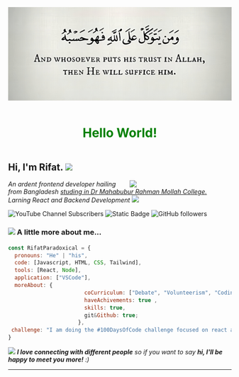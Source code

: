 ![Cover Photo](./images_(1)-U7vvrS2y_-transformed.jpeg)
<pre></pre>
<h1 style="color: green" align="center">Hello World!</h1>
<pre></pre>




<h2> Hi, I'm Rifat. <img src="https://media.giphy.com/media/mGcNjsfWAjY5AEZNw6/giphy.gif" width="50"></h2>
<img align='right' src="https://i.giphy.com/media/v1.Y2lkPTc5MGI3NjExZjgzdGY2ajE2eXFnY3hzOHZ3ZHJrc2hmZm8wdDI1YWhrY3U4MW04MiZlcD12MV9pbnRlcm5hbF9naWZfYnlfaWQmY3Q9Zw/3oKIPnAiaMCws8nOsE/giphy.gif" width="230">
<p><em> An ardent frontend developer hailing from Bangladesh <a href="https://dmrc.edu.bd/">studing in Dr Mahabubur Rahman Mollah College.</a></br> Larning React and Backend Development <img src="https://media.giphy.com/media/WUlplcMpOCEmTGBtBW/giphy.gif" width="30"> 
</em></p>

![YouTube Channel Subscribers](https://img.shields.io/youtube/channel/subscribers/UCAxLeZpHYyVeccDHmqFZFzg)
![Static Badge](https://img.shields.io/badge/23_connections-8A2BE2?style=social&logo=linkedIn&label=LinkedIn)
![GitHub followers](https://img.shields.io/github/followers/RifatParadoxical)



### <img src="https://media.giphy.com/media/VgCDAzcKvsR6OM0uWg/giphy.gif" width="50"> A little more about me...  

```javascript
const RifatParadoxical = {
  pronouns: "He" | "his",
  code: [Javascript, HTML, CSS, Tailwind],
  tools: [React, Node],
  application: ["VSCode"],
  moreAbout: {
                        coCurriculum: ["Debate", "Volunteerism", "Coding","CA"],
                        haveAchivements: true ,
                        skills: true,
                        git&Github: true;
                      },
 challenge: "I am doing the #100DaysOfCode challenge focused on react and Backend development."
}
```

<img src="https://i.pinimg.com/originals/41/7e/be/417ebee986aec41629278b1e04cfbfe9.gif" width="60"> <em><b>I love connecting with different people</b> so if you want to say <b>hi, I'll be happy to meet you more!</b> :)</em>

---
